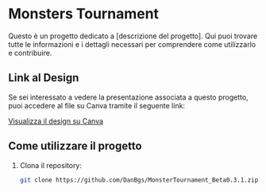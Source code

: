 # Monsters Tournament

Questo è un progetto dedicato a [descrizione del progetto]. Qui puoi trovare tutte le informazioni e i dettagli necessari per comprendere come utilizzarlo e contribuire.

## Link al Design

Se sei interessato a vedere la presentazione associata a questo progetto, puoi accedere al file su Canva tramite il seguente link:

[Visualizza il design su Canva](https://www.canva.com/design/DAGde3x3a5Y/dzSJDJ99c1M4yCzvothx3A/edit?utm_content=DAGde3x3a5Y&utm_campaign=designshare&utm_medium=link2&utm_source=sharebutton)

## Come utilizzare il progetto

1. Clona il repository:
   ```bash
   git clone https://github.com/DanBgs/MonsterTournament_Beta0.3.1.zip
